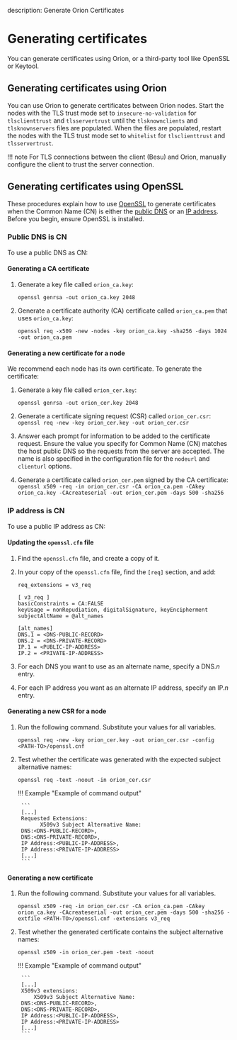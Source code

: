 description: Generate Orion Certificates
<!--- END of page meta data -->

# Generating certificates

You can generate certificates using Orion, or a third-party tool like OpenSSL or
Keytool.

## Generating certificates using Orion

You can use Orion to generate certificates between Orion nodes. Start the nodes
with the TLS trust mode set to `insecure-no-validation` for `tlsclienttrust`
and `tlsservertrust` until the `tlsknownclients` and `tlsknownservers` files are
populated. When the files are populated, restart the nodes with the TLS trust
mode set to `whitelist` for `tlsclienttrust` and `tlsservertrust`.

!!! note
    For TLS connections between the client (Besu) and Orion, manually configure
    the client to trust the server connection.

## Generating certificates using OpenSSL

These procedures explain how to use [OpenSSL](https://www.openssl.org/source/) to generate certificates when the Common Name (CN) is either the [public DNS](#public-dns-is-cn) or an [IP address](#ip-address-is-cn). Before you begin, ensure OpenSSL is installed.

### Public DNS is CN

To use a public DNS as CN:

#### Generating a CA certificate

1. Generate a key file called `orion_ca.key`:

    `openssl genrsa -out orion_ca.key 2048`

1. Generate a certificate authority (CA) certificate called `orion_ca.pem` that uses `orion_ca.key`:

    `openssl req -x509 -new -nodes -key orion_ca.key -sha256 -days 1024 -out orion_ca.pem`

#### Generating a new certificate for a node

We recommend each node has its own certificate. To generate the certificate:

1. Generate a key file called `orion_cer.key`:

    `openssl genrsa -out orion_cer.key 2048`

1. Generate a certificate signing request (CSR) called `orion_cer.csr`:
    `openssl req -new -key orion_cer.key -out orion_cer.csr`
1. Answer each prompt for information to be added to the certificate request.
    Ensure the value you specify for Common Name (CN) matches the host public DNS so the requests from the server are accepted.
    The name is also specified in the configuration file for the `nodeurl` and `clienturl` options.
1. Generate a certificate called `orion_cer.pem` signed by the CA certificate:
    `openssl x509 -req -in orion_cer.csr -CA orion_ca.pem -CAkey orion_ca.key -CAcreateserial -out orion_cer.pem -days 500 -sha256`

### IP address is CN

To use a public IP address as CN:

#### Updating the `openssl.cfn` file

1. Find the `openssl.cfn` file, and create a copy of it.
1. In your copy of the `openssl.cfn` file, find the `[req]` section, and add:

    ```
    req_extensions = v3_req

    [ v3_req ]
    basicConstraints = CA:FALSE
    keyUsage = nonRepudiation, digitalSignature, keyEncipherment
    subjectAltName = @alt_names

    [alt_names]
    DNS.1 = <DNS-PUBLIC-RECORD>
    DNS.2 = <DNS-PRIVATE-RECORD>
    IP.1 = <PUBLIC-IP-ADDRESS>
    IP.2 = <PRIVATE-IP-ADDRESS>
    ```

1. For each DNS you want to use as an alternate name, specify a DNS._n_ entry.
1. For each IP address you want as an alternate IP address, specify an IP._n_ entry.

#### Generating a new CSR for a node

1. Run the following command. Substitute your values for all variables.

    `openssl req -new -key orion_cer.key -out orion_cer.csr -config <PATH-TO>/openssl.cnf`

1. Test whether the certificate was generated with the expected subject alternative names:

    `openssl req -text -noout -in orion_cer.csr`

    !!! Example "Example of command output"

        ```
        [...]
        Requested Extensions:
              X509v3 Subject Alternative Name:
        DNS:<DNS-PUBLIC-RECORD>,
        DNS:<DNS-PRIVATE-RECORD>,
        IP Address:<PUBLIC-IP-ADDRESS>,
        IP Address:<PRIVATE-IP-ADDRESS>
        [...]
        ```

#### Generating a new certificate

1. Run the following command. Substitute your values for all variables.

    `openssl x509 -req -in orion_cer.csr -CA orion_ca.pem -CAkey orion_ca.key -CAcreateserial -out orion_cer.pem -days 500 -sha256 -extfile <PATH-TO>/openssl.cnf -extensions v3_req`

1. Test whether the generated certificate contains the subject alternative names:

    `openssl x509 -in orion_cer.pem -text -noout`

    !!! Example "Example of command output"

        ```
        [...]
        X509v3 extensions:
            X509v3 Subject Alternative Name:
        DNS:<DNS-PUBLIC-RECORD>,
        DNS:<DNS-PRIVATE-RECORD>,
        IP Address:<PUBLIC-IP-ADDRESS>,
        IP Address:<PRIVATE-IP-ADDRESS>
        [...]
        ```
